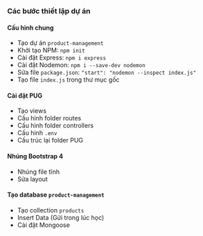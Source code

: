 ### Các bước thiết lập dự án

#### Cấu hình chung
- Tạo dự án `product-management`
- Khởi tạo NPM: `npm init`
- Cài đặt Express: `npm i express`
- Cài đặt Nodemon: `npm i --save-dev nodemon`
- Sửa file `package.json`: `"start": "nodemon --inspect index.js"`
- Tạo file `index.js` trong thư mục gốc

#### Cài đặt PUG
- Tạo views
- Cấu hình folder routes
- Cấu hình folder controllers
- Cấu hình `.env`
- Cấu trúc lại folder PUG

#### Nhúng Bootstrap 4
- Nhúng file tĩnh
- Sửa layout

#### Tạo database `product-management`
- Tạo collection `products`
- Insert Data (Gửi trong lúc học)
- Cài đặt Mongoose
